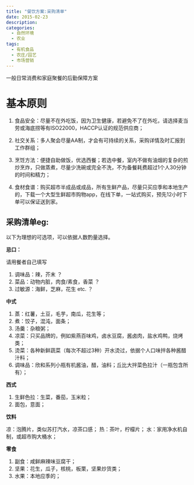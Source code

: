 ```yaml
---
title: "餐饮方案:采购清单"
date: 2015-02-23
description: 
categories:
  - 自然环境
  - 农业
tags:
  - 有机食品
  - 农庄/园艺
  - 市场营销
---
```


一般日常消费和家庭聚餐的后勤保障方案


# **基本原则**

1. 食品安全：尽量不在外吃饭，因为卫生健康，若避免不了在外吃，请选择麦当劳或海底捞等有ISO22000，HACCP认证的规范供应商；

2. 社交关系：多人聚会尽量AA制，才会有可持续的关系，采购详情及时汇报到工作群组；

3. 烹饪方法：便捷自助做饭，优选西餐；若选中餐，室内不做有油烟的复杂的煎炒烹炸，只做蒸煮，尽量少洗碗或完全不洗，不为备餐耗费超过1个人30分钟的时间和精力；

4. 食材食谱：购买超市半成品或成品，所有生鲜产品，尽量只买应季和本地生产的，下载一个大型生鲜超市购物app，在线下单，一站式购买，预先12小时下单可以保证送到家。

## **采购清单eg:**

以下为理想的可选项，可以依据人数酌量选择。

**忌口：**

请用餐者自己填写

1. 调味品：辣，芥末 ？
2. 菜品：动物内脏，肉食/素食，香菜 ？
3. 过敏源：海鲜，芝麻，花生 etc. ？


**中式**

1. 蒸：红薯，土豆，毛芋，南瓜，花生等；
2. 煮：饺子，混沌，面条；
3. 汤羹：杂粮粥；
4. 凉菜：只买品牌的，例如紫燕百味鸡，卤水豆腐，酱卤肉，盐水鸡鸭，烧烤类；
5. 烫菜：各种新鲜蔬菜（每次不超过3种）开水烫过，依据个人口味拌各种酱醋汁料；
6. 调味品：欣和系列小瓶有机酱油，醋，油料；丘比大拌菜色拉汁（一瓶包含所有）；

**西式**

1. 生鲜色拉：生菜，番茄，玉米粒；
2. 面包，意面；

**饮料**

凉：泡腾片，类似苏打汽水，凉茶口感；
热：茶叶，柠檬片；
水：家用净水机自制，或超市购大桶水；

**零食**

1. 副食：咸鲜麻辣味豆腐干；
2. 坚果：花生，瓜子，核桃，板栗，坚果炒货类；
3. 水果：本地应季的；

